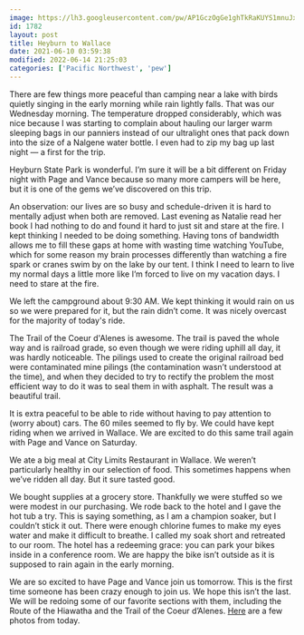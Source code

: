 ```yaml
---
image: https://lh3.googleusercontent.com/pw/AP1GczOgGe1ghTkRaKUYS1mnuJxYrUIxFyUhmGEqguaETpKJUODCMBYHo9qjmmdfLm8mNHa5X_fAtjlgPReTgL3LYv2sGKSCB_VQY1qeNiMSrg2vowX7hEfT=s0
id: 1782
layout: post
title: Heyburn to Wallace
date: 2021-06-10 03:59:38
modified: 2022-06-14 21:25:03
categories: ['Pacific Northwest', 'pew']
---
```


There are few things more peaceful than camping near a lake with birds quietly singing in the early morning while rain lightly falls. That was our Wednesday morning. The temperature dropped considerably, which was nice because I was starting to complain about hauling our larger warm sleeping bags in our panniers instead of our ultralight ones that pack down into the size of a Nalgene water bottle. I even had to zip my bag up last night — a first for the trip.


Heyburn State Park is wonderful. I’m sure it will be a bit different on Friday night with Page and Vance because so many more campers will be here, but it is one of the gems we’ve discovered on this trip.


An observation: our lives are so busy and schedule-driven it is hard to mentally adjust when both are removed. Last evening as Natalie read her book I had nothing to do and found it hard to just sit and stare at the fire. I kept thinking I needed to be doing something. Having tons of bandwidth allows me to fill these gaps at home with wasting time watching YouTube, which for some reason my brain processes differently than watching a fire spark or cranes swim by on the lake by our tent. I think I need to learn to live my normal days a little more like I’m forced to live on my vacation days. I need to stare at the fire.


We left the campground about 9:30 AM. We kept thinking it would rain on us so we were prepared for it, but the rain didn’t come. It was nicely overcast for the majority of today's ride.


The Trail of the Coeur d'Alenes is awesome. The trail is paved the whole way and is railroad grade, so even though we were riding uphill all day, it was hardly noticeable. The pilings used to create the original railroad bed were contaminated mine pilings (the contamination wasn’t understood at the time), and when they decided to try to rectify the problem the most efficient way to do it was to seal them in with asphalt. The result was a beautiful trail.


It is extra peaceful to be able to ride without having to pay attention to (worry about) cars. The 60 miles seemed to fly by. We could have kept riding when we arrived in Wallace. We are excited to do this same trail again with Page and Vance on Saturday.


We ate a big meal at City Limits Restaurant in Wallace. We weren’t particularly healthy in our selection of food. This sometimes happens when we’ve ridden all day. But it sure tasted good.


We bought supplies at a grocery store. Thankfully we were stuffed so we were modest in our purchasing. We rode back to the hotel and I gave the hot tub a try. This is saying something, as I am a champion soaker, but I couldn’t stick it out. There were enough chlorine fumes to make my eyes water and make it difficult to breathe. I called my soak short and retreated to our room. The hotel has a redeeming grace: you can park your bikes inside in a conference room. We are happy the bike isn’t outside as it is supposed to rain again in the early morning.


We are so excited to have Page and Vance join us tomorrow. This is the first time someone has been crazy enough to join us. We hope this isn’t the last. We will be redoing some of our favorite sections with them, including the Route of the Hiawatha and the Trail of the Coeur d’Alenes.
[Here](https://photos.app.goo.gl/YV3i2ZWw6ksEUi2X7) are a few photos from today.


